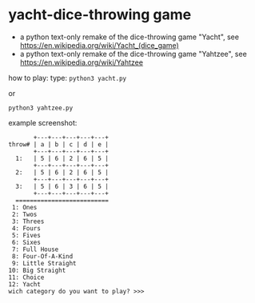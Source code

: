 # yacht-dice-throwing game


* a python text-only remake of the dice-throwing game "Yacht", see https://en.wikipedia.org/wiki/Yacht_(dice_game)
* a python text-only remake of the dice-throwing game "Yahtzee", see https://en.wikipedia.org/wiki/Yahtzee

how to play:
type:
```python3 yacht.py```

or

```python3 yahtzee.py```

example screenshot:

```
       +---+---+---+---+---+
throw# | a | b | c | d | e |
       +---+---+---+---+---+
  1:   | 5 | 6 | 2 | 6 | 5 |
       +---+---+---+---+---+
  2:   | 5 | 6 | 2 | 6 | 5 |
       +---+---+---+---+---+
  3:   | 5 | 6 | 3 | 6 | 5 |
       +---+---+---+---+---+
  ==========================
 1: Ones
 2: Twos
 3: Threes
 4: Fours
 5: Fives
 6: Sixes
 7: Full House
 8: Four-Of-A-Kind
 9: Little Straight
10: Big Straight
11: Choice
12: Yacht
wich category do you want to play? >>>
```
